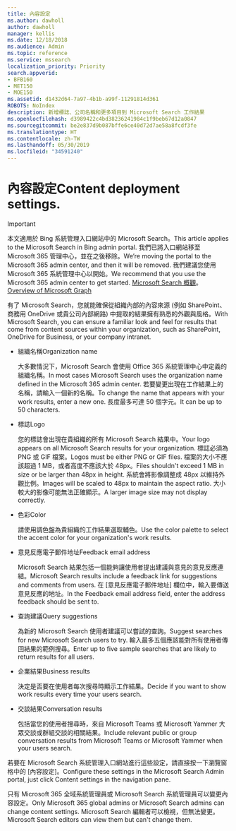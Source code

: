 ```yaml
---
title: 內容設定
ms.author: dawholl
author: dawholl
manager: kellis
ms.date: 12/18/2018
ms.audience: Admin
ms.topic: reference
ms.service: mssearch
localization_priority: Priority
search.appverid:
- BFB160
- MET150
- MOE150
ms.assetid: d1432d64-7a97-4b1b-a99f-11291814d361
ROBOTS: NoIndex
description: 新增標誌、公司名稱和更多項目到 Microsoft Search 工作結果
ms.openlocfilehash: d3989422c4bd38236241984c1f9beb67d12a0847
ms.sourcegitcommit: be2e837d9b087bffe6ce40d72d7ae58a8fcdf3fe
ms.translationtype: HT
ms.contentlocale: zh-TW
ms.lasthandoff: 05/30/2019
ms.locfileid: "34591240"
---
```

# <a name="content-settings"></a><span data-ttu-id="803b8-103">內容設定</span><span class="sxs-lookup"><span data-stu-id="803b8-103">Content deployment settings.</span></span>

> [!IMPORTANT]
> <span data-ttu-id="803b8-104">本文適用於 Bing 系統管理入口網站中的 Microsoft Search。</span><span class="sxs-lookup"><span data-stu-id="803b8-104">This article applies to the Microsoft Search in Bing admin portal.</span></span> <span data-ttu-id="803b8-105">我們已將入口網站移至 Microsoft 365 管理中心，並在之後移除。</span><span class="sxs-lookup"><span data-stu-id="803b8-105">We’re moving the portal to the Microsoft 365 admin center, and then it will be removed.</span></span> <span data-ttu-id="803b8-106">我們建議您使用 Microsoft 365 系統管理中心以開始。</span><span class="sxs-lookup"><span data-stu-id="803b8-106">We recommend that you use the Microsoft 365 admin center to get started.</span></span> <span data-ttu-id="803b8-107">[Microsoft Search 概觀](overview-microsoft-search.md)。</span><span class="sxs-lookup"><span data-stu-id="803b8-107">[Overview of Microsoft Graph](overview-microsoft-search.md)</span></span>
    
<span data-ttu-id="803b8-108">有了 Microsoft Search，您就能確保從組織內部的內容來源 (例如 SharePoint、商務用 OneDrive 或貴公司內部網路) 中提取的結果擁有熟悉的外觀與風格。</span><span class="sxs-lookup"><span data-stu-id="803b8-108">With Microsoft Search, you can ensure a familiar look and feel for results that come from content sources within your organization, such as SharePoint, OneDrive for Business, or your company intranet.</span></span> 
  
- <span data-ttu-id="803b8-109">組織名稱</span><span class="sxs-lookup"><span data-stu-id="803b8-109">Organization name</span></span>
    
    <span data-ttu-id="803b8-110">大多數情況下，Microsoft Search 會使用 Office 365 系統管理中心中定義的組織名稱。</span><span class="sxs-lookup"><span data-stu-id="803b8-110">In most cases Microsoft Search uses the organization name defined in the Microsoft 365 admin center.</span></span> <span data-ttu-id="803b8-111">若要變更出現在工作結果上的名稱，請輸入一個新的名稱。</span><span class="sxs-lookup"><span data-stu-id="803b8-111">To change the name that appears with your work results, enter a new one.</span></span> <span data-ttu-id="803b8-112">長度最多可達 50 個字元。</span><span class="sxs-lookup"><span data-stu-id="803b8-112">It can be up to 50 characters.</span></span>
    
- <span data-ttu-id="803b8-113">標誌</span><span class="sxs-lookup"><span data-stu-id="803b8-113">Logo</span></span>
    
    <span data-ttu-id="803b8-114">您的標誌會出現在貴組織的所有 Microsoft Search 結果中。</span><span class="sxs-lookup"><span data-stu-id="803b8-114">Your logo appears on all Microsoft Search results for your organization.</span></span> <span data-ttu-id="803b8-115">標誌必須為 PNG 或 GIF 檔案。</span><span class="sxs-lookup"><span data-stu-id="803b8-115">Logos must be either PNG or GIF files.</span></span> <span data-ttu-id="803b8-116">檔案的大小不應該超過 1 MB，或者高度不應該大於 48px。</span><span class="sxs-lookup"><span data-stu-id="803b8-116">Files shouldn't exceed 1 MB in size or be larger than 48px in height.</span></span> <span data-ttu-id="803b8-117">系統會將影像調整成 48px 以維持外觀比例。</span><span class="sxs-lookup"><span data-stu-id="803b8-117">Images will be scaled to 48px to maintain the aspect ratio.</span></span> <span data-ttu-id="803b8-118">大小較大的影像可能無法正確顯示。</span><span class="sxs-lookup"><span data-stu-id="803b8-118">A larger image size may not display correctly.</span></span>
    
- <span data-ttu-id="803b8-119">色彩</span><span class="sxs-lookup"><span data-stu-id="803b8-119">Color</span></span>
    
    <span data-ttu-id="803b8-120">請使用調色盤為貴組織的工作結果選取輔色。</span><span class="sxs-lookup"><span data-stu-id="803b8-120">Use the color palette to select the accent color for your organization's work results.</span></span>
    
- <span data-ttu-id="803b8-121">意見反應電子郵件地址</span><span class="sxs-lookup"><span data-stu-id="803b8-121">Feedback email address</span></span>
    
    <span data-ttu-id="803b8-122">Microsoft Search 結果包括一個能夠讓使用者提出建議與意見的意見反應連結。</span><span class="sxs-lookup"><span data-stu-id="803b8-122">Microsoft Search results include a feedback link for suggestions and comments from users.</span></span> <span data-ttu-id="803b8-123">在 [意見反應電子郵件地址] 欄位中，輸入要傳送意見反應的地址。</span><span class="sxs-lookup"><span data-stu-id="803b8-123">In the Feedback email address field, enter the address feedback should be sent to.</span></span>
    
- <span data-ttu-id="803b8-124">查詢建議</span><span class="sxs-lookup"><span data-stu-id="803b8-124">Query suggestions</span></span>
    
    <span data-ttu-id="803b8-125">為新的 Microsoft Search 使用者建議可以嘗試的查詢。</span><span class="sxs-lookup"><span data-stu-id="803b8-125">Suggest searches for new Microsoft Search users to try.</span></span> <span data-ttu-id="803b8-126">輸入最多五個應該能對所有使用者傳回結果的範例搜尋。</span><span class="sxs-lookup"><span data-stu-id="803b8-126">Enter up to five sample searches that are likely to return results for all users.</span></span>
    
- <span data-ttu-id="803b8-127">企業結果</span><span class="sxs-lookup"><span data-stu-id="803b8-127">Business results</span></span>
    
    <span data-ttu-id="803b8-128">決定是否要在使用者每次搜尋時顯示工作結果。</span><span class="sxs-lookup"><span data-stu-id="803b8-128">Decide if you want to show work results every time your users search.</span></span>
    
- <span data-ttu-id="803b8-129">交談結果</span><span class="sxs-lookup"><span data-stu-id="803b8-129">Conversation results</span></span>
    
    <span data-ttu-id="803b8-130">包括當您的使用者搜尋時，來自 Microsoft Teams 或 Microsoft Yammer 大眾交談或群組交談的相關結果。</span><span class="sxs-lookup"><span data-stu-id="803b8-130">Include relevant public or group conversation results from Microsoft Teams or Microsoft Yammer when your users search.</span></span>
    
<span data-ttu-id="803b8-131">若要在 Microsoft Search 系統管理入口網站進行這些設定，請直接按一下瀏覽窗格中的 [內容設定]。</span><span class="sxs-lookup"><span data-stu-id="803b8-131">Configure these settings in the Microsoft Search Admin portal, just click Content settings in the navigation pane.</span></span>
  
<span data-ttu-id="803b8-132">只有 Microsoft 365 全域系統管理員或 Microsoft Search 系統管理員可以變更內容設定。</span><span class="sxs-lookup"><span data-stu-id="803b8-132">Only Microsoft 365 global admins or Microsoft Search admins can change content settings.</span></span> <span data-ttu-id="803b8-133">Microsoft Search 編輯者可以檢視，但無法變更。</span><span class="sxs-lookup"><span data-stu-id="803b8-133">Microsoft Search editors can view them but can't change them.</span></span>


